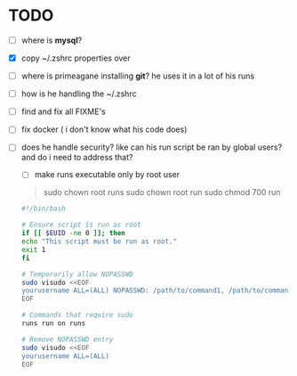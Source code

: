 # TODO

- [ ] where is **mysql**?
- [x] copy ~/.zshrc properties over
- [ ] where is primeagane installing **git**? he uses it in a lot of his runs
- [ ] how is he handling the ~/.zshrc
- [ ] find and fix all FIXME's
- [ ] fix docker ( i don't know what his code does)
- [ ] does he handle security? like can his run script be ran by global users? and do i need to address that?
    - [ ] make runs executable only by root user
    > sudo chown root runs
    > sudo chown root run
    > sudo chmod 700 run

    ```bash
    #!/bin/bash

    # Ensure script is run as root
    if [[ $EUID -ne 0 ]]; then
    echo "This script must be run as root."
    exit 1
    fi

    # Temporarily allow NOPASSWD
    sudo visudo <<EOF
    yourusername ALL=(ALL) NOPASSWD: /path/to/command1, /path/to/command2
    EOF

    # Commands that require sudo
    runs run on runs

    # Remove NOPASSWD entry
    sudo visudo <<EOF
    yourusername ALL=(ALL)
    EOF
    ```